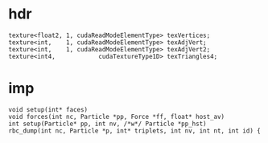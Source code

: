 # hdr

    texture<float2, 1, cudaReadModeElementType> texVertices;
    texture<int,    1, cudaReadModeElementType> texAdjVert;
    texture<int,    1, cudaReadModeElementType> texAdjVert2;
    texture<int4,            cudaTextureType1D> texTriangles4;

# imp

    void setup(int* faces)
    void forces(int nc, Particle *pp, Force *ff, float* host_av)
    int setup(Particle* pp, int nv, /*w*/ Particle *pp_hst)
    rbc_dump(int nc, Particle *p, int* triplets, int nv, int nt, int id) {

